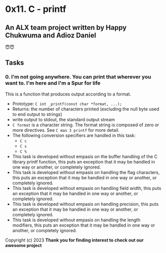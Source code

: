 # 0x11. C - printf

## An ALX team project written by Happy Chukwuma and Adioz Daniel

😇😇

## Tasks

### 0. I'm not going anywhere. You can print that wherever you want to. I'm here and I'm a Spur for life

This is a function that produces output according to a format.

* Prototype: ```C int _printf(const char *format, ...);```
* Returns: the number of characters printed (excluding the null byte used to end output to strings)
* write output to stdout, the standard output stream
* ```C format``` is a character string. The format string is composed of zero or more directives. See  ```C man 3 printf``` for more detail.
* The following conversion specifiers are handled in this task:
  * ```C c```
  * ```C s```
  * ```C %```
* This task is developed without empasis on the buffer handling of the C library printf function, this puts an exception that it may be handled in one way or another, or completely ignored.
* This task is developed without empasis on handling the flag characters, this puts an exception that it may be handled in one way or another, or completely ignored.
* This task is developed without empasis on handling field width, this puts an exception that it may be handled in one way or another, or completely ignored.
* This task is developed without empasis on handling precision, this puts an exception that it may be handled in one way or another, or completely ignored.
* This task is developed without empasis on handling the length modifiers, this puts an exception that it may be handled in one way or another, or completely ignored.

Copyright (c) 2023
**Thank you for finding interest to check out our awesome project**

